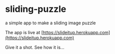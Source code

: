 # sliding-puzzle

a simple app to make a sliding image puzzle

The app is live at [https://slideitup.herokuapp.com](https://slideitup.herokuapp.com)

Give it a shot. See how it is...
